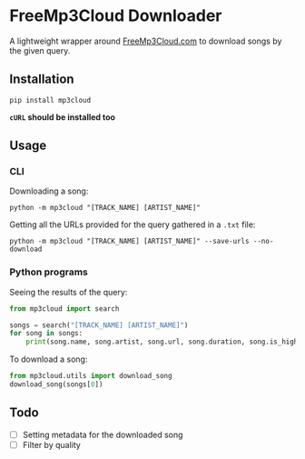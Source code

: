 # FreeMp3Cloud Downloader
A lightweight wrapper around [FreeMp3Cloud.com](https://freemp3cloud.com) to download songs by the given query.

## Installation
```
pip install mp3cloud
```
**`cURL` should be installed too**

## Usage
### CLI
Downloading a song:
```
python -m mp3cloud "[TRACK_NAME] [ARTIST_NAME]"
```
Getting all the URLs provided for the query gathered in a `.txt` file:
```
python -m mp3cloud "[TRACK_NAME] [ARTIST_NAME]" --save-urls --no-download
```
### Python programs
Seeing the results of the query:
```py
from mp3cloud import search

songs = search("[TRACK_NAME] [ARTIST_NAME]")
for song in songs:
    print(song.name, song.artist, song.url, song.duration, song.is_high_quality)
```
To download a song:
```py
from mp3cloud.utils import download_song
download_song(songs[0])
```

## Todo
- [ ] Setting metadata for the downloaded song
- [ ] Filter by quality

